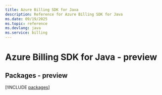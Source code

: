 ```yaml
---
title: Azure Billing SDK for Java
description: Reference for Azure Billing SDK for Java
ms.date: 09/19/2025
ms.topic: reference
ms.devlang: java
ms.service: billing
---
```

# Azure Billing SDK for Java - preview
## Packages - preview
[!INCLUDE [packages](billing-index.md)]